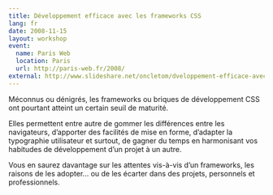 ```yaml
---
title: Développement efficace avec les frameworks CSS
lang: fr
date: 2008-11-15
layout: workshop
event:
  name: Paris Web
  location: Paris
  url: http://paris-web.fr/2008/
external: http://www.slideshare.net/oncletom/dveloppement-efficace-avec-les-frameworks-css-presentation
---
```


Méconnus ou dénigrés, les frameworks ou briques de développement CSS ont pourtant atteint un certain seuil de maturité.

Elles permettent entre autre de gommer les différences entre les navigateurs, d’apporter des facilités de mise en forme, d’adapter la typographie utilisateur et surtout, de gagner du temps en harmonisant vos habitudes de développement d’un projet à un autre.

Vous en saurez davantage sur les attentes vis-à-vis d’un frameworks, les raisons de les adopter... ou de les écarter dans des projets, personnels et professionnels.
